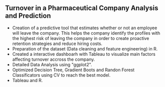 ## Turnover in a Pharmaceutical Company Analysis and Prediction

* Creation of a predictive tool that estimates whether or not an employee will leave the company. This helps the company identify the profiles with the highest risk of leaving the company in order to create proactive retention strategies and reduce hiring costs.
* Preparation of the dataset (Data cleaning and feature engineering) in R.
* Created a interactive dashboarh with Tableau to visualize main factors affecting turnover accross the company.
* Detailed Data Analysis using "ggplot2".
* Optimized Decision Tree, Gradient Boots and Randon Forest Classificators using CV to reach the best model.
* Tableau and R.
